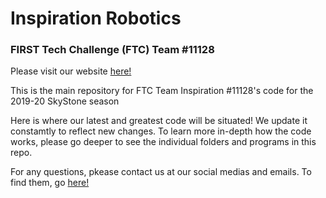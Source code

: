 # Inspiration Robotics
### FIRST Tech Challenge (FTC) Team #11128

Please visit our website [here!](https://team11128.wixsite.com/main "Inspiration Robotics Homepage")

This is the main repository for FTC Team Inspiration #11128's code for the 2019-20 SkyStone season

Here is where our latest and greatest code will be situated! We update it constamtly to reflect new changes. To learn more in-depth how the code works, please go deeper to see the individual folders and programs in this repo.

For any questions, pkease contact us at our social medias and emails. To find them, go [here!](https://team11128.wixsite.com/main/contact "Inspiration Robotics Contact Page")

